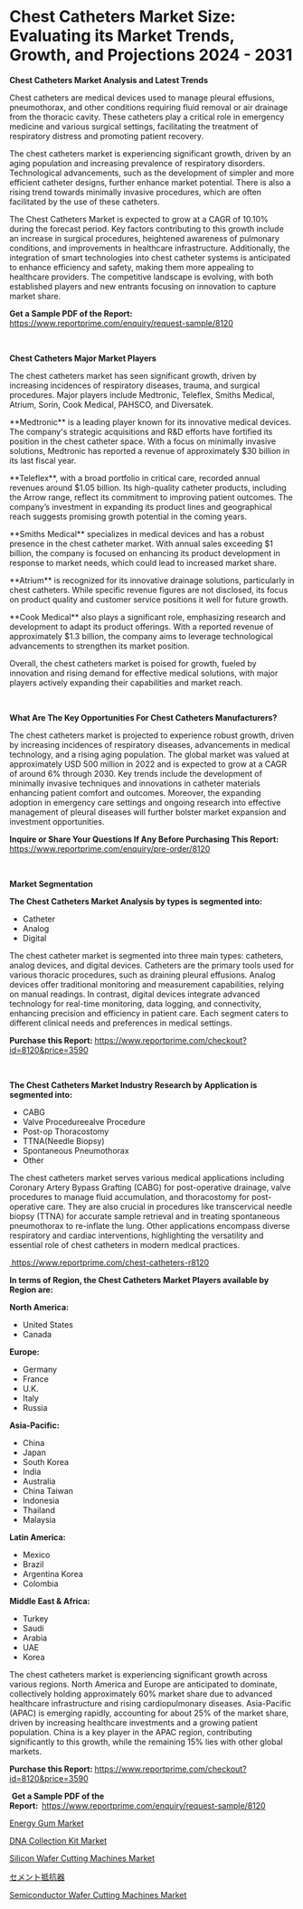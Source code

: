 <p><h1>Chest Catheters Market Size: Evaluating its Market Trends, Growth, and Projections 2024 - 2031</h1></p><p><strong>Chest Catheters Market Analysis and Latest Trends</strong></p>
<p><p>Chest catheters are medical devices used to manage pleural effusions, pneumothorax, and other conditions requiring fluid removal or air drainage from the thoracic cavity. These catheters play a critical role in emergency medicine and various surgical settings, facilitating the treatment of respiratory distress and promoting patient recovery.</p><p>The chest catheters market is experiencing significant growth, driven by an aging population and increasing prevalence of respiratory disorders. Technological advancements, such as the development of simpler and more efficient catheter designs, further enhance market potential. There is also a rising trend towards minimally invasive procedures, which are often facilitated by the use of these catheters.</p><p>The Chest Catheters Market is expected to grow at a CAGR of 10.10% during the forecast period. Key factors contributing to this growth include an increase in surgical procedures, heightened awareness of pulmonary conditions, and improvements in healthcare infrastructure. Additionally, the integration of smart technologies into chest catheter systems is anticipated to enhance efficiency and safety, making them more appealing to healthcare providers. The competitive landscape is evolving, with both established players and new entrants focusing on innovation to capture market share.</p></p>
<p><strong>Get a Sample PDF of the Report:&nbsp;</strong> <a href="https://www.reportprime.com/enquiry/request-sample/8120">https://www.reportprime.com/enquiry/request-sample/8120</a></p>
<p>&nbsp;</p>
<p><strong>Chest Catheters Major Market Players</strong></p>
<p><p>The chest catheters market has seen significant growth, driven by increasing incidences of respiratory diseases, trauma, and surgical procedures. Major players include Medtronic, Teleflex, Smiths Medical, Atrium, Sorin, Cook Medical, PAHSCO, and Diversatek.</p><p>**Medtronic** is a leading player known for its innovative medical devices. The company's strategic acquisitions and R&D efforts have fortified its position in the chest catheter space. With a focus on minimally invasive solutions, Medtronic has reported a revenue of approximately $30 billion in its last fiscal year. </p><p>**Teleflex**, with a broad portfolio in critical care, recorded annual revenues around $1.05 billion. Its high-quality catheter products, including the Arrow range, reflect its commitment to improving patient outcomes. The company’s investment in expanding its product lines and geographical reach suggests promising growth potential in the coming years.</p><p>**Smiths Medical** specializes in medical devices and has a robust presence in the chest catheter market. With annual sales exceeding $1 billion, the company is focused on enhancing its product development in response to market needs, which could lead to increased market share.</p><p>**Atrium** is recognized for its innovative drainage solutions, particularly in chest catheters. While specific revenue figures are not disclosed, its focus on product quality and customer service positions it well for future growth.</p><p>**Cook Medical** also plays a significant role, emphasizing research and development to adapt its product offerings. With a reported revenue of approximately $1.3 billion, the company aims to leverage technological advancements to strengthen its market position.</p><p>Overall, the chest catheters market is poised for growth, fueled by innovation and rising demand for effective medical solutions, with major players actively expanding their capabilities and market reach.</p></p>
<p>&nbsp;</p>
<p><strong>What Are The Key Opportunities For Chest Catheters Manufacturers?</strong></p>
<p><p>The chest catheters market is projected to experience robust growth, driven by increasing incidences of respiratory diseases, advancements in medical technology, and a rising aging population. The global market was valued at approximately USD 500 million in 2022 and is expected to grow at a CAGR of around 6% through 2030. Key trends include the development of minimally invasive techniques and innovations in catheter materials enhancing patient comfort and outcomes. Moreover, the expanding adoption in emergency care settings and ongoing research into effective management of pleural diseases will further bolster market expansion and investment opportunities.</p></p>
<p><strong>Inquire or Share Your Questions If Any Before Purchasing This Report:</strong> <a href="https://www.reportprime.com/enquiry/pre-order/8120">https://www.reportprime.com/enquiry/pre-order/8120</a></p>
<p>&nbsp;</p>
<p><strong>Market Segmentation</strong></p>
<p><strong>The Chest Catheters Market Analysis by types is segmented into:</strong></p>
<p><ul><li>Catheter</li><li>Analog</li><li>Digital</li></ul></p>
<p><p>The chest catheter market is segmented into three main types: catheters, analog devices, and digital devices. Catheters are the primary tools used for various thoracic procedures, such as draining pleural effusions. Analog devices offer traditional monitoring and measurement capabilities, relying on manual readings. In contrast, digital devices integrate advanced technology for real-time monitoring, data logging, and connectivity, enhancing precision and efficiency in patient care. Each segment caters to different clinical needs and preferences in medical settings.</p></p>
<p><strong>Purchase this Report:&nbsp;</strong><a href="https://www.reportprime.com/checkout?id=8120&price=3590">https://www.reportprime.com/checkout?id=8120&price=3590</a></p>
<p>&nbsp;</p>
<p><strong>The Chest Catheters Market Industry Research by Application is segmented into:</strong></p>
<p><ul><li>CABG</li><li>Valve Procedureealve Procedure</li><li>Post-op Thoracostomy</li><li>TTNA(Needle Biopsy)</li><li>Spontaneous Pneumothorax</li><li>Other</li></ul></p>
<p><p>The chest catheters market serves various medical applications including Coronary Artery Bypass Grafting (CABG) for post-operative drainage, valve procedures to manage fluid accumulation, and thoracostomy for post-operative care. They are also crucial in procedures like transcervical needle biopsy (TTNA) for accurate sample retrieval and in treating spontaneous pneumothorax to re-inflate the lung. Other applications encompass diverse respiratory and cardiac interventions, highlighting the versatility and essential role of chest catheters in modern medical practices.</p></p>
<p><a href="https://www.reportprime.com/chest-catheters-r8120">&nbsp;https://www.reportprime.com/chest-catheters-r8120</a></p>
<p><strong>In terms of Region, the Chest Catheters Market Players available by Region are:</strong></p>
<p>
    <p> <strong> North America: </strong>
        <ul>
            <li>United States</li>
            <li>Canada</li>
        </ul>
        </p> 
    <p> <strong> Europe: </strong>
        <ul>
            <li>Germany</li>
            <li>France</li>
            <li>U.K.</li>
            <li>Italy</li>
            <li>Russia</li>
        </ul>
        </p> 
    <p> <strong> Asia-Pacific: </strong>
        <ul>
            <li>China</li>
            <li>Japan</li>
            <li>South Korea</li>
            <li>India</li>
            <li>Australia</li>
            <li>China Taiwan</li>
            <li>Indonesia</li>
            <li>Thailand</li>
            <li>Malaysia</li>
        </ul>
        </p> 
    <p> <strong> Latin America: </strong>
        <ul>
            <li>Mexico</li>
            <li>Brazil</li>
            <li>Argentina Korea</li>
            <li>Colombia</li>
        </ul>
        </p> 
    <p> <strong> Middle East & Africa: </strong>
        <ul>
            <li>Turkey</li>
            <li>Saudi</li>
            <li>Arabia</li>
            <li>UAE</li>
            <li>Korea</li>
        </ul>
    </p>
    </p>
<p><p>The chest catheters market is experiencing significant growth across various regions. North America and Europe are anticipated to dominate, collectively holding approximately 60% market share due to advanced healthcare infrastructure and rising cardiopulmonary diseases. Asia-Pacific (APAC) is emerging rapidly, accounting for about 25% of the market share, driven by increasing healthcare investments and a growing patient population. China is a key player in the APAC region, contributing significantly to this growth, while the remaining 15% lies with other global markets.</p></p>
<p><strong>Purchase this Report: </strong><a href="https://www.reportprime.com/checkout?id=8120&price=3590">https://www.reportprime.com/checkout?id=8120&price=3590</a></p>
<p>&nbsp;<strong>Get a Sample PDF of the Report:&nbsp;&nbsp;</strong><a href="https://www.reportprime.com/enquiry/request-sample/8120">https://www.reportprime.com/enquiry/request-sample/8120</a></p>
<p><strong></strong></p>
<p><p><a href="https://www.linkedin.com/pulse/strategic-roadmap-global-energy-gum-market-insights-opportunities-d0uce?trackingId=11mPgUNTS0OeiJ1VF97%2B9Q%3D%3D">Energy Gum Market</a></p><p><a href="https://issuu.com/reportprime-2/docs/dna-collection-kit-market-size-2030_45d9906213b0b8">DNA Collection Kit Market</a></p><p><a href="https://medium.com/@gracielawharris42024/silicon-wafer-cutting-machines-market-forecast-global-market-trends-and-analysis-from-2024-to-2031-d68053833bde">Silicon Wafer Cutting Machines Market</a></p><p><a href="https://medium.com/@gla8aaroyals/cement-resistors-market-%E3%81%AE%E3%82%B0%E3%83%AD%E3%83%BC%E3%83%90%E3%83%AB%E5%B8%82%E5%A0%B4%E6%A6%82%E8%A6%81%E3%81%AF-%E4%B8%96%E7%95%8C%E3%81%8A%E3%82%88%E3%81%B3%E4%B8%BB%E8%A6%81%E5%B8%82%E5%A0%B4%E3%81%AB%E3%81%8A%E3%81%91%E3%82%8B%E6%A5%AD%E7%95%8C%E3%81%AB%E5%BD%B1%E9%9F%BF%E3%82%92%E4%B8%8E%E3%81%88%E3%82%8B%E4%B8%BB%E8%A6%81%E3%81%AA%E3%83%88%E3%83%AC%E3%83%B3%E3%83%89%E3%81%AB%E3%81%A4%E3%81%84%E3%81%A6-%E7%8B%AC%E8%87%AA%E3%81%AE%E8%A6%96%E7%82%B9%E3%82%92%E6%8F%90%E4%BE%9B%E3%81%97%E3%81%BE%E3%81%99-9bc721010561">セメント抵抗器</a></p><p><a href="https://medium.com/@gracielawharris42024/driving-market-forces-in-the-semiconductor-wafer-cutting-machines-market-market-trends-and-future-075a5244db27">Semiconductor Wafer Cutting Machines Market</a></p></p>